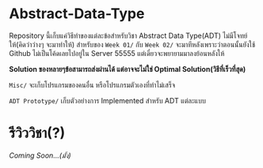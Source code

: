 # Abstract-Data-Type

Repository นี้เก็บแค่วิธีทำของแต่ละข้อสำหรับวิชา Abstract Data Type(ADT) ไม่มีโจทย์ให้(คิดว่าว่างๆ จะมาทำให้) สำหรับของ `Week 01/` กับ `Week 02/` จะมาทีหลังเพราะว่าตอนนั้นยังใช้ Github ไม่เป็นโค้ดเลยไปอยู่ใน Server 55555 แต่เดี๋ยวจะพยายามมาลงย้อนหลังให้

**Solution ของหลายๆข้อสามารถส่งผ่านได้ แต่อาจจะไม่ใช่ Optimal Solution(วิธีที่เร็วที่สุด)**

`Misc/` จะเก็บโปรแกรมของคนอื่น หรือโปรแกรมตัวเองที่ทำไม่เสร็จ

`ADT Prototype/` เก็บตัวอย่างการ Implemented สำหรับ ADT แต่ละแบบ

# รีวิววิชา(?)
*Coming Soon...(มั้ง)*
